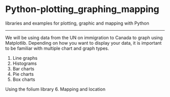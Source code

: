 # Python-plotting_graphing_mapping
libraries and examples for plotting, graphic and mapping with Python
______


We will be using data from the UN on immigration to Canada to graph using Matplotlib. Depending on how you want to display your data, it is important to be familiar with multiple chart and graph types. 

1. Line graphs
2. Histograms
3. Bar charts
4. Pie charts
5. Box charts

Using the folium library
6. Mapping and location




